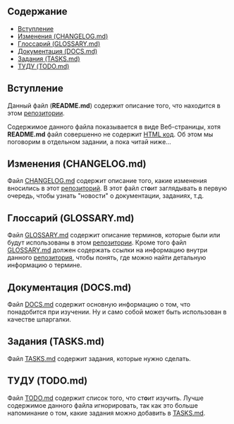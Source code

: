 ## Содержание

* [Вступление](#Вступление)
* [Изменения (CHANGELOG.md)](#Изменения-changelogmd)
* [Глоссарий (GLOSSARY.md)](#Глоссарий-glossarymd)
* [Документация (DOCS.md)](#Документация-docsmd)
* [Задания (TASKS.md)](#Задания-tasksmd)
* [ТУДУ (TODO.md)](#ТУДУ-todomd)

## Вступление

Данный файл (**README.md**) содержит описание того, что находится в этом [репозитории](GLOSSARY.md#Репозиторий).

Содержимое данного файла показывается в виде Веб-страницы, хотя **README.md** файл совершенно не содержит [HTML код](GLOSSARY.md#html-код). Об этом мы поговорим в отдельном задании, а пока читай ниже...

## Изменения (CHANGELOG.md)

Файл [CHANGELOG.md](CHANGELOG.md) содержит описание того, какие изменения вносились в этот [репозиторий](GLOSSARY.md#Репозиторий). В этот файл ст**о**ит заглядывать в первую очередь, чтобы узнать "новости" о документации, заданиях, т.д.

## Глоссарий (GLOSSARY.md)

Файл [GLOSSARY.md](GLOSSARY.md) содержит описание терминов, которые были или будут использованы в этом [репозитории](GLOSSARY.md#Репозиторий). Кроме того файл [GLOSSARY.md](GLOSSARY.md) должен содержать ссылки на информацию внутри данного [репозитория](GLOSSARY.md#Репозиторий), чтобы понять, где можно найти детальную информацию о термине.

## Документация (DOCS.md)

Файл [DOCS.md](DOCS.md) содержит основную информацию о том, что понадобится при изучении. Ну и само собой может быть использован в качестве шпаргалки.

## Задания (TASKS.md)

Файл [TASKS.md](TASKS.md) содержит задания, которые нужно сделать.

## ТУДУ (TODO.md)

Файл [TODO.md](TODO.md) содержит список того, что ст**о**ит изучить. Лучше содержимое данного файла игнорировать, так как это больше напоминание о том, какие задания можно добавить в [TASKS.md](TASKS.md).
